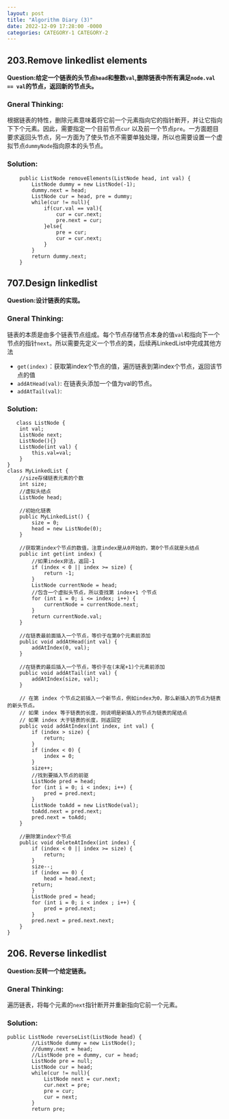 ```yaml
---
layout: post
title: "Algorithm Diary (3)"
date: 2022-12-09 17:28:00 -0000
categories: CATEGORY-1 CATEGORY-2
---
```

## 203.Remove linkedlist elements
**Question:给定一个链表的头节点`head`和整数`val`,删除链表中所有满足`node.val == val`的节点，返回新的节点头。**

### Gneral Thinking:
根据链表的特性，删除元素意味着将它前一个元素指向它的指针断开，并让它指向下下个元素。因此，需要指定一个目前节点`cur` 以及前一个节点`pre`。一方面题目要求返回头节点，另一方面为了使头节点不需要单独处理，所以也需要设置一个虚拟节点`dummyNode`指向原本的头节点。
### Solution: 
```
    public ListNode removeElements(ListNode head, int val) {
        ListNode dummy = new ListNode(-1); 
        dummy.next = head; 
        ListNode cur = head, pre = dummy; 
        while(cur != null){
            if(cur.val == val){
                cur = cur.next;
                pre.next = cur; 
            }else{
                pre = cur; 
                cur = cur.next;
            }
        }
        return dummy.next;
    }
```

## 707.Design linkedlist
**Question:设计链表的实现。**

### Gneral Thinking:
链表的本质是由多个链表节点组成。每个节点存储节点本身的值`val`和指向下一个节点的指针`next`。所以需要先定义一个节点的类，后续再LinkedList中完成其他方法
- `get(index)`：获取第index个节点的值，遍历链表到第index个节点，返回该节点的值
- `addAtHead(val)`: 在链表头添加一个值为val的节点。
- `addAtTail(val)`: 
### Solution: 
```
   class ListNode {
    int val;
    ListNode next;
    ListNode(){}
    ListNode(int val) {
        this.val=val;
    }
}
class MyLinkedList {
    //size存储链表元素的个数
    int size;
    //虚拟头结点
    ListNode head;

    //初始化链表
    public MyLinkedList() {
        size = 0;
        head = new ListNode(0);
    }

    //获取第index个节点的数值，注意index是从0开始的，第0个节点就是头结点
    public int get(int index) {
        //如果index非法，返回-1
        if (index < 0 || index >= size) {
            return -1;
        }
        ListNode currentNode = head;
        //包含一个虚拟头节点，所以查找第 index+1 个节点
        for (int i = 0; i <= index; i++) {
            currentNode = currentNode.next;
        }
        return currentNode.val;
    }

    //在链表最前面插入一个节点，等价于在第0个元素前添加
    public void addAtHead(int val) {
        addAtIndex(0, val);
    }

    //在链表的最后插入一个节点，等价于在(末尾+1)个元素前添加
    public void addAtTail(int val) {
        addAtIndex(size, val);
    }

    // 在第 index 个节点之前插入一个新节点，例如index为0，那么新插入的节点为链表的新头节点。
    // 如果 index 等于链表的长度，则说明是新插入的节点为链表的尾结点
    // 如果 index 大于链表的长度，则返回空
    public void addAtIndex(int index, int val) {
        if (index > size) {
            return;
        }
        if (index < 0) {
            index = 0;
        }
        size++;
        //找到要插入节点的前驱
        ListNode pred = head;
        for (int i = 0; i < index; i++) {
            pred = pred.next;
        }
        ListNode toAdd = new ListNode(val);
        toAdd.next = pred.next;
        pred.next = toAdd;
    }

    //删除第index个节点
    public void deleteAtIndex(int index) {
        if (index < 0 || index >= size) {
            return;
        }
        size--;
        if (index == 0) {
            head = head.next;
	    return;
        }
        ListNode pred = head;
        for (int i = 0; i < index ; i++) {
            pred = pred.next;
        }
        pred.next = pred.next.next;
    }
}
```
## 206. Reverse linkedlist
**Question:反转一个给定链表。**

### Gneral Thinking:
遍历链表，将每个元素的`next`指针断开并重新指向它前一个元素。
### Solution: 
```
public ListNode reverseList(ListNode head) {
        //ListNode dummy = new ListNode();
        //dummy.next = head; 
        //ListNode pre = dummy, cur = head;
        ListNode pre = null; 
        ListNode cur = head; 
        while(cur != null){
            ListNode next = cur.next; 
            cur.next = pre; 
            pre = cur; 
            cur = next; 
        }
        return pre;
```
